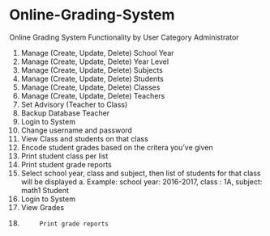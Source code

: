 # Online-Grading-System
Online Grading System
                        Functionality by User Category
Administrator
1.	Manage (Create, Update, Delete) School Year
2.	Manage (Create, Update, Delete) Year Level
3.	Manage (Create, Update, Delete) Subjects
4.	Manage (Create, Update, Delete) Students
5.	Manage (Create, Update, Delete) Classes
6.	Manage (Create, Update, Delete) Teachers
7.	Set Advisory (Teacher to Class)
8.	Backup Database
Teacher
1.	Login to System
2.	Change username and password
3.	View Class and students on that class
4.	Encode student grades based on the critera you’ve given
5.	Print student class per list
6.	Print student grade reports
7.	Select school year, class and subject, then list of students for that class will be displayed
a.	Example: school year: 2016-2017, class : 1A, subject: math1
Student
1.	Login to System
2.	View Grades
3.          Print grade reports
